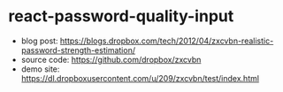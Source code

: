 
# react-password-quality-input

* blog post: https://blogs.dropbox.com/tech/2012/04/zxcvbn-realistic-password-strength-estimation/
* source code: https://github.com/dropbox/zxcvbn
* demo site: https://dl.dropboxusercontent.com/u/209/zxcvbn/test/index.html